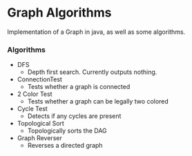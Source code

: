 # Graph Algorithms
Implementation of a Graph in java, as well as some algorithms.

### Algorithms
- DFS
  - Depth first search. Currently outputs nothing.
- ConnectionTest
  - Tests whether a graph is connected 
- 2 Color Test
  - Tests whether a graph can be legally two colored
- Cycle Test
  - Detects if any cycles are present
- Topological Sort
  - Topologically sorts the DAG
- Graph Reverser
  - Reverses a directed graph
